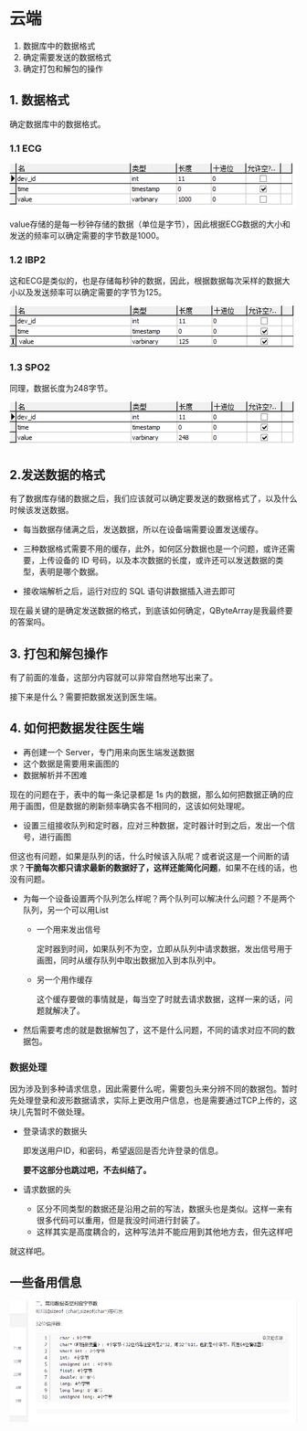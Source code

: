 # 云端

1. 数据库中的数据格式
2. 确定需要发送的数据格式
3. 确定打包和解包的操作

## 1. 数据格式

确定数据库中的数据格式。

### 1.1 ECG

![image-20200728164111237](云端/image-20200728164111237.png)

value存储的是每一秒钟存储的数据（单位是字节），因此根据ECG数据的大小和发送的频率可以确定需要的字节数是1000。

### 1.2 IBP2

这和ECG是类似的，也是存储每秒钟的数据，因此，根据数据每次采样的数据大小以及发送频率可以确定需要的字节为125。

![image-20200728164139172](云端/image-20200728164139172.png)

### 1.3 SPO2

同理，数据长度为248字节。

![image-20200728164149541](云端/image-20200728164149541.png)

## 2.发送数据的格式

有了数据库存储的数据之后，我们应该就可以确定要发送的数据格式了，以及什么时候该发送数据。

+ 每当数据存储满之后，发送数据，所以在设备端需要设置发送缓存。
+ 三种数据格式需要不用的缓存，此外，如何区分数据也是一个问题，或许还需要，上传设备的 ID 号码，以及本次数据的长度，或许还可以发送数据的类型，表明是哪个数据。

+ 接收端解析之后，运行对应的 SQL 语句讲数据插入进去即可

现在最关键的是确定发送数据的格式，到底该如何确定，QByteArray是我最终要的答案吗。

## 3. 打包和解包操作

有了前面的准备，这部分内容就可以非常自然地写出来了。

接下来是什么？需要把数据发送到医生端。

## 4. 如何把数据发往医生端

+ 再创建一个 Server，专门用来向医生端发送数据
+ 这个数据是需要用来画图的
+ 数据解析并不困难

现在的问题在于，表中的每一条记录都是 1s 内的数据，那么如何把数据正确的应用于画图，但是数据的刷新频率确实各不相同的，这该如何处理呢。

+ 设置三组接收队列和定时器，应对三种数据，定时器计时到之后，发出一个信号，进行画图

但这也有问题，如果是队列的话，什么时候该入队呢？或者说这是一个间断的请求？**干脆每次都只请求最新的数据好了，这样还能简化问题**，如果不在线的话，也没有问题。

+ 为每一个设备设置两个队列怎么样呢？两个队列可以解决什么问题？不是两个队列，另一个可以用List

  + 一个用来发出信号

    定时器到时间，如果队列不为空，立即从队列中请求数据，发出信号用于画图，同时从缓存队列中取出数据加入到本队列中。

  + 另一个用作缓存

    这个缓存要做的事情就是，每当空了时就去请求数据，这样一来的话，问题就解决了。

+ 然后需要考虑的就是数据解包了，这不是什么问题，不同的请求对应不同的数据包。

### 数据处理

因为涉及到多种请求信息，因此需要什么呢，需要包头来分辨不同的数据包。暂时先处理登录和波形数据请求，实际上更改用户信息，也是需要通过TCP上传的，这块儿先暂时不做处理。

+ 登录请求的数据头 

  即发送用户ID，和密码，希望返回是否允许登录的信息。

  **要不这部分也跳过吧，不去纠结了。**

+ 请求数据的头
  + 区分不同类型的数据还是沿用之前的写法，数据头也是类似。这样一来有很多代码可以重用，但是我没时间进行封装了。
  + 这样其实是高度耦合的，这种写法并不能应用到其他地方去，但先这样吧

就这样吧。



## 一些备用信息

![image-20200728165935307](云端/image-20200728165935307.png)